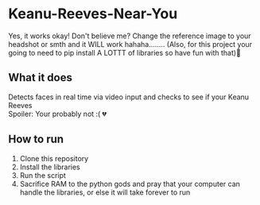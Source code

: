# Keanu-Reeves-Near-You
Yes, it works okay! Don't believe me? Change the reference image to your headshot or smth and it WILL work hahaha........
(Also, for this project your going to need to pip install A LOTTT of libraries so have fun with that)🤠

## What it does
Detects faces in real time via video input and checks to see if your Keanu Reeves   
Spoiler: Your probably not :( 💔

## How to run
1. Clone this repository
2. Install the libraries
3. Run the script
4. Sacrifice RAM to the python gods and pray that your computer can handle the libraries, or else it will take forever to run
